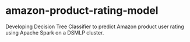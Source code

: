 # amazon-product-rating-model
Developing Decision Tree Classifier to predict Amazon product user rating using Apache Spark on a DSMLP cluster.
